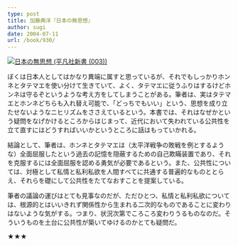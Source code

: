 ```yaml
---
type: post
title: 加藤典洋『日本の無思想』
author: sugi
date: 2004-07-11
url: /book/930/
---
```

<a href="http://www.amazon.co.jp/exec/obidos/ASIN/4582850030/chezsugi-22/ref=nosim/" name="amazletlink" target="_blank"><img src="http://ecx.images-amazon.com/images/I/41BS4EMXW4L.jpg" alt="日本の無思想 (平凡社新書 (003))" style="border: none;" class="alignleft" /></a>

ぼくは日本人としてはかなり異端に属すと思っているが、それでもしっかりホンネとタテマエを使い分けて生きていて、よく、タテマエに従うふりはするけどホンネは守るぞというような考え方をしてしまうことがある。筆者は、実はタテマエとホンネどちらも入れ替え可能で、「どっちでもいい」という、思想を成り立たせないようなニヒリズムをささえているという。本書では、それはなぜかという疑問をなげかけるところからはじまって、近代において失われている公共性を立て直すにはどうすればいいかというところに話はもっていかれる。

結論として、筆者は、ホンネとタテマエは（太平洋戦争の敗戦を例とするような）全面屈服したという過去の記憶を隠蔽するための自己欺瞞装置であり、それを克服するには全面屈服を認める勇気が必要であるという。また、公共性については、対極として私情と私利私欲を人間すべてに共通する普遍的なものととらえ、それらを礎にして公共性をたてなおすことを提案している。

筆者の議論の運びはとても見事なのだが、ただひとつ、私情と私利私欲については、根源的とはいいきれず関係性から生まれる二次的なものであることに変わりはないような気がする。つまり、状況次第でころころ変わりうるものなのだ。そういうものを土台に公共性が築いてゆけるのかとても疑問だ。

★★★
